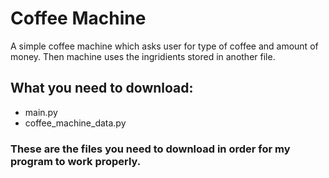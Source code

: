  # Coffee Machine
 A simple coffee machine which asks user for type of coffee and amount of money. Then machine uses the ingridients stored in another file.
 ## What you need to download:
 - main.py
 - coffee_machine_data.py
 ### These are the files you need to download in order for my program to work properly.
